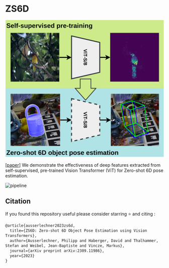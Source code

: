 # ZS6D

![teaser](./assets/overview.png)

[[paper](https://arxiv.org/pdf/2309.11986.pdf)]
We demonstrate the effectiveness of deep features extracted from self-supervised, pre-trained Vision Transformer (ViT) for Zero-shot 6D pose estimation.

![pipeline](./assets/ZS6D_pipeline.png)

## Citation
If you found this repository useful please consider starring ⭐ and citing :

```
@article{ausserlechner2023zs6d,
  title={ZS6D: Zero-shot 6D Object Pose Estimation using Vision Transformers},
  author={Ausserlechner, Philipp and Haberger, David and Thalhammer, Stefan and Weibel, Jean-Baptiste and Vincze, Markus},
  journal={arXiv preprint arXiv:2309.11986},
  year={2023}
}
```

